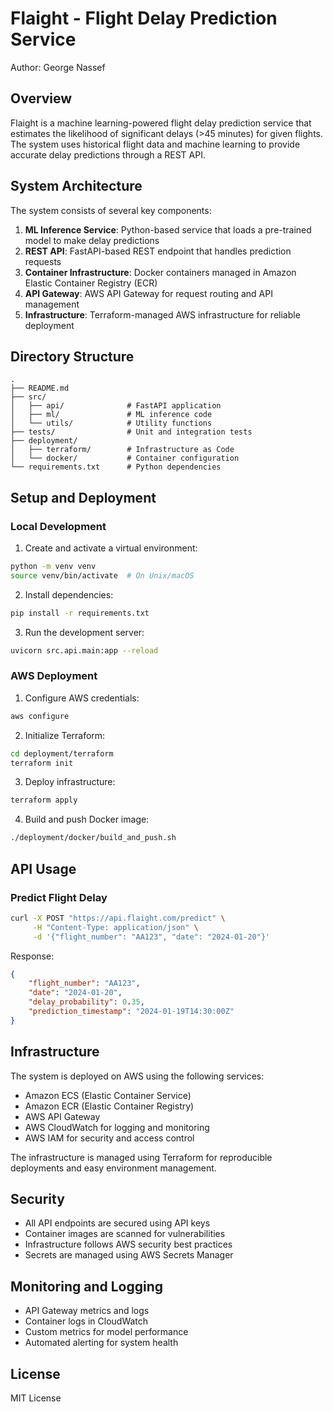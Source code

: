 # Flaight - Flight Delay Prediction Service

Author: George Nassef

## Overview

Flaight is a machine learning-powered flight delay prediction service that estimates the likelihood of significant delays (>45 minutes) for given flights. The system uses historical flight data and machine learning to provide accurate delay predictions through a REST API.

## System Architecture

The system consists of several key components:

1. **ML Inference Service**: Python-based service that loads a pre-trained model to make delay predictions
2. **REST API**: FastAPI-based REST endpoint that handles prediction requests
3. **Container Infrastructure**: Docker containers managed in Amazon Elastic Container Registry (ECR)
4. **API Gateway**: AWS API Gateway for request routing and API management
5. **Infrastructure**: Terraform-managed AWS infrastructure for reliable deployment

## Directory Structure

```
.
├── README.md
├── src/
│   ├── api/              # FastAPI application
│   ├── ml/               # ML inference code
│   └── utils/            # Utility functions
├── tests/                # Unit and integration tests
├── deployment/
│   ├── terraform/        # Infrastructure as Code
│   └── docker/           # Container configuration
└── requirements.txt      # Python dependencies
```

## Setup and Deployment

### Local Development

1. Create and activate a virtual environment:
```bash
python -m venv venv
source venv/bin/activate  # On Unix/macOS
```

2. Install dependencies:
```bash
pip install -r requirements.txt
```

3. Run the development server:
```bash
uvicorn src.api.main:app --reload
```

### AWS Deployment

1. Configure AWS credentials:
```bash
aws configure
```

2. Initialize Terraform:
```bash
cd deployment/terraform
terraform init
```

3. Deploy infrastructure:
```bash
terraform apply
```

4. Build and push Docker image:
```bash
./deployment/docker/build_and_push.sh
```

## API Usage

### Predict Flight Delay

```bash
curl -X POST "https://api.flaight.com/predict" \
     -H "Content-Type: application/json" \
     -d '{"flight_number": "AA123", "date": "2024-01-20"}'
```

Response:
```json
{
    "flight_number": "AA123",
    "date": "2024-01-20",
    "delay_probability": 0.35,
    "prediction_timestamp": "2024-01-19T14:30:00Z"
}
```

## Infrastructure

The system is deployed on AWS using the following services:

- Amazon ECS (Elastic Container Service)
- Amazon ECR (Elastic Container Registry)
- AWS API Gateway
- AWS CloudWatch for logging and monitoring
- AWS IAM for security and access control

The infrastructure is managed using Terraform for reproducible deployments and easy environment management.

## Security

- All API endpoints are secured using API keys
- Container images are scanned for vulnerabilities
- Infrastructure follows AWS security best practices
- Secrets are managed using AWS Secrets Manager

## Monitoring and Logging

- API Gateway metrics and logs
- Container logs in CloudWatch
- Custom metrics for model performance
- Automated alerting for system health

## License

MIT License
